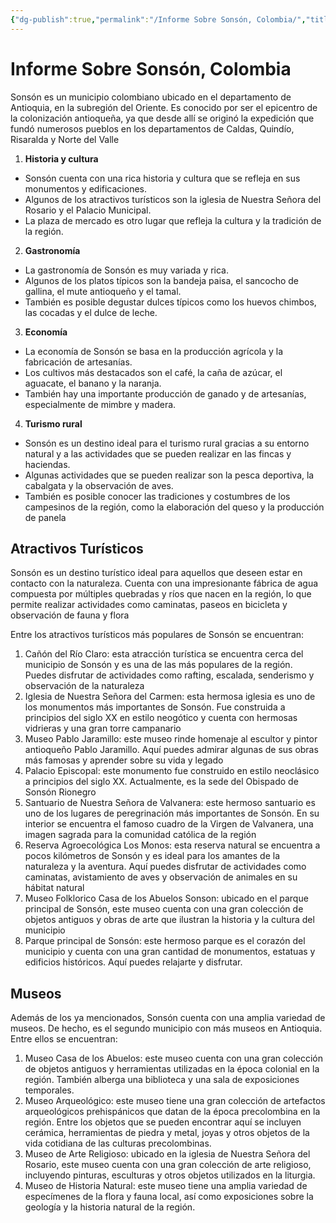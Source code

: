 ```yaml
---
{"dg-publish":true,"permalink":"/Informe Sobre Sonsón, Colombia/","title":"Informe Sobre Sonsón, Colombia","tags":["Pensamiento,"],"noteIcon":"","created":"2023-05-05T09:47:33.004-05:00","updated":"2023-05-05T10:01:16.914-05:00"}
---
```



# Informe Sobre Sonsón, Colombia

Sonsón es un municipio colombiano ubicado en el departamento de Antioquia, en la subregión del Oriente. Es conocido por ser el epicentro de la colonización antioqueña, ya que desde allí se originó la expedición que fundó numerosos pueblos en los departamentos de Caldas, Quindío, Risaralda y Norte del Valle 

1. **Historia y cultura**

- Sonsón cuenta con una rica historia y cultura que se refleja en sus monumentos y edificaciones.
- Algunos de los atractivos turísticos son la iglesia de Nuestra Señora del Rosario y el Palacio Municipal.
- La plaza de mercado es otro lugar que refleja la cultura y la tradición de la región.

2. **Gastronomía**

- La gastronomía de Sonsón es muy variada y rica.
- Algunos de los platos típicos son la bandeja paisa, el sancocho de gallina, el mute antioqueño y el tamal.
- También es posible degustar dulces típicos como los huevos chimbos, las cocadas y el dulce de leche.

3. **Economía**

- La economía de Sonsón se basa en la producción agrícola y la fabricación de artesanías.
- Los cultivos más destacados son el café, la caña de azúcar, el aguacate, el banano y la naranja.
- También hay una importante producción de ganado y de artesanías, especialmente de mimbre y madera.

4. **Turismo rural**

- Sonsón es un destino ideal para el turismo rural gracias a su entorno natural y a las actividades que se pueden realizar en las fincas y haciendas.
- Algunas actividades que se pueden realizar son la pesca deportiva, la cabalgata y la observación de aves.
- También es posible conocer las tradiciones y costumbres de los campesinos de la región, como la elaboración del queso y la producción de panela

## Atractivos Turísticos

Sonsón es un destino turístico ideal para aquellos que deseen estar en contacto con la naturaleza. Cuenta con una impresionante fábrica de agua compuesta por múltiples quebradas y ríos que nacen en la región, lo que permite realizar actividades como caminatas, paseos en bicicleta y observación de fauna y flora

Entre los atractivos turísticos más populares de Sonsón se encuentran:

1. Cañón del Río Claro: esta atracción turística se encuentra cerca del municipio de Sonsón y es una de las más populares de la región. Puedes disfrutar de actividades como rafting, escalada, senderismo y observación de la naturaleza 
2. Iglesia de Nuestra Señora del Carmen: esta hermosa iglesia es uno de los monumentos más importantes de Sonsón. Fue construida a principios del siglo XX en estilo neogótico y cuenta con hermosas vidrieras y una gran torre campanario
3. Museo Pablo Jaramillo: este museo rinde homenaje al escultor y pintor antioqueño Pablo Jaramillo. Aquí puedes admirar algunas de sus obras más famosas y aprender sobre su vida y legado 
4. Palacio Episcopal: este monumento fue construido en estilo neoclásico a principios del siglo XX. Actualmente, es la sede del Obispado de Sonsón Rionegro
5. Santuario de Nuestra Señora de Valvanera: este hermoso santuario es uno de los lugares de peregrinación más importantes de Sonsón. En su interior se encuentra el famoso cuadro de la Virgen de Valvanera, una imagen sagrada para la comunidad católica de la región 
6. Reserva Agroecológica Los Monos: esta reserva natural se encuentra a pocos kilómetros de Sonsón y es ideal para los amantes de la naturaleza y la aventura. Aquí puedes disfrutar de actividades como caminatas, avistamiento de aves y observación de animales en su hábitat natural
7. Museo Folklorico Casa de los Abuelos Sonson: ubicado en el parque principal de Sonsón, este museo cuenta con una gran colección de objetos antiguos y obras de arte que ilustran la historia y la cultura del municipio
8. Parque principal de Sonsón: este hermoso parque es el corazón del municipio y cuenta con una gran cantidad de monumentos, estatuas y edificios históricos. Aquí puedes relajarte y disfrutar.

## Museos

Además de los ya mencionados, Sonsón cuenta con una amplia variedad de museos. De hecho, es el segundo municipio con más museos en Antioquia. Entre ellos se encuentran:

1. Museo Casa de los Abuelos: este museo cuenta con una gran colección de objetos antiguos y herramientas utilizadas en la época colonial en la región. También alberga una biblioteca y una sala de exposiciones temporales.
2. Museo Arqueológico: este museo tiene una gran colección de artefactos arqueológicos prehispánicos que datan de la época precolombina en la región. Entre los objetos que se pueden encontrar aquí se incluyen cerámica, herramientas de piedra y metal, joyas y otros objetos de la vida cotidiana de las culturas precolombinas.
3. Museo de Arte Religioso: ubicado en la iglesia de Nuestra Señora del Rosario, este museo cuenta con una gran colección de arte religioso, incluyendo pinturas, esculturas y otros objetos utilizados en la liturgia.
4. Museo de Historia Natural: este museo tiene una amplia variedad de especímenes de la flora y fauna local, así como exposiciones sobre la geología y la historia natural de la región.
